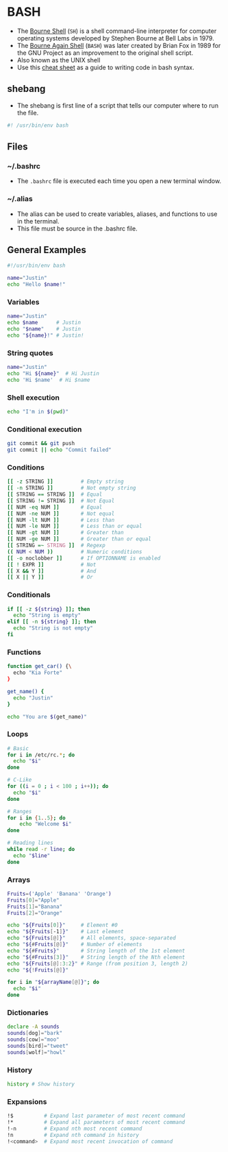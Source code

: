 # BASH
 - The [Bourne Shell](https://en.wikipedia.org/wiki/Bourne_shell) (`SH`) is a shell command-line interpreter for computer operating systems developed by Stephen Bourne at Bell Labs in 1979.
 - The [Bourne Again Shell](https://en.wikipedia.org/wiki/Bash_(Unix_shell)) (`BASH`) was later created by Brian Fox in 1989 for the GNU Project as an improvement to the original shell script.
 - Also known as the UNIX shell
 - Use this [cheat sheet](https://devhints.io/bash) as a guide to writing code in bash syntax.

## shebang
 - The shebang is first line of a script that tells our computer where to run the file.
```bash
#! /usr/bin/env bash
```

## Files
### ~/.bashrc
 - The `.bashrc` file is executed each time you open a new terminal window.

### ~/.alias
 - The alias can be used to create variables, aliases, and functions to use in the terminal.
 - This file must be source in the .bashrc file.

## General Examples
```bash
#!/usr/bin/env bash

name="Justin"
echo "Hello $name!"
```

### Variables
```bash
name="Justin"
echo $name      # Justin
echo "$name"    # Justin
echo "${name}!" # Justin!
```

### String quotes
```bash
name="Justin"
echo "Hi ${name}"  # Hi Justin
echo 'Hi $name'  # Hi $name
```

### Shell execution
```bash
echo "I'm in $(pwd)"
```

### Conditional execution
```bash
git commit && git push
git commit || echo "Commit failed"
```

### Conditions
```bash
[[ -z STRING ]]	        # Empty string
[[ -n STRING ]]	        # Not empty string
[[ STRING == STRING ]]	# Equal
[[ STRING != STRING ]]	# Not Equal
[[ NUM -eq NUM ]]	    # Equal
[[ NUM -ne NUM ]]	    # Not equal
[[ NUM -lt NUM ]]	    # Less than
[[ NUM -le NUM ]]	    # Less than or equal
[[ NUM -gt NUM ]]	    # Greater than
[[ NUM -ge NUM ]]	    # Greater than or equal
[[ STRING =~ STRING ]]	# Regexp
(( NUM < NUM ))	        # Numeric conditions
[[ -o noclobber ]]	    # If OPTIONNAME is enabled
[[ ! EXPR ]]	        # Not
[[ X && Y ]]	        # And
[[ X || Y ]]	        # Or
```

### Conditionals
```bash
if [[ -z ${string} ]]; then
  echo "String is empty"
elif [[ -n ${string} ]]; then
  echo "String is not empty"
fi
```

### Functions
```bash
function get_car() {\
  echo "Kia Forte"
}

get_name() {
  echo "Justin"
}

echo "You are $(get_name)"
```

### Loops
```bash
# Basic
for i in /etc/rc.*; do
  echo "$i"
done

# C-Like
for ((i = 0 ; i < 100 ; i++)); do
  echo "$i"
done

# Ranges
for i in {1..5}; do
    echo "Welcome $i"
done

# Reading lines
while read -r line; do
  echo "$line"
done
```

### Arrays
```bash
Fruits=('Apple' 'Banana' 'Orange')
Fruits[0]="Apple"
Fruits[1]="Banana"
Fruits[2]="Orange"

echo "${Fruits[0]}"     # Element #0
echo "${Fruits[-1]}"    # Last element
echo "${Fruits[@]}"     # All elements, space-separated
echo "${#Fruits[@]}"    # Number of elements
echo "${#Fruits}"       # String length of the 1st element
echo "${#Fruits[3]}"    # String length of the Nth element
echo "${Fruits[@]:3:2}" # Range (from position 3, length 2)
echo "${!Fruits[@]}"

for i in "${arrayName[@]}"; do
  echo "$i"
done
```

### Dictionaries
```bash
declare -A sounds
sounds[dog]="bark"
sounds[cow]="moo"
sounds[bird]="tweet"
sounds[wolf]="howl"
```

### History
```bash
history	# Show history
```

### Expansions
```bash
!$          # Expand last parameter of most recent command
!*          # Expand all parameters of most recent command
!-n         # Expand nth most recent command
!n          # Expand nth command in history
!<command>	# Expand most recent invocation of command
```